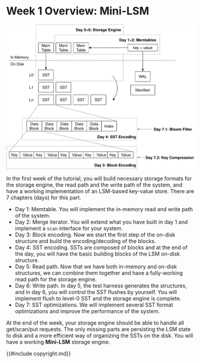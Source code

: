 # Week 1 Overview: Mini-LSM

![Chapter Overview](./lsm-tutorial/week1-overview.svg)

In the first week of the tutorial, you will build necessary storage formats for the storage engine, the read path and the write path of the system, and have a working implementation of an LSM-based key-value store. There are 7 chapters (days) for this part.

* Day 1: Memtable. You will implement the in-memory read and write path of the system.
* Day 2: Merge iterator. You will extend what you have built in day 1 and implement a `scan` interface for your system.
* Day 3: Block encoding. Now we start the first step of the on-disk structure and build the encoding/decoding of the blocks.
* Day 4: SST encoding. SSTs are composed of blocks and at the end of the day, you will have the basic building blocks of the LSM on-disk structure.
* Day 5: Read path. Now that we have both in-memory and on-disk structures, we can combine them together and have a fully-working read path for the storage engine.
* Day 6: Write path. In day 5, the test harness generates the structures, and in day 6, you will control the SST flushes by yourself. You will implement flush to level-0 SST and the storage engine is complete.
* Day 7: SST optimizations. We will implement several SST format optimizations and improve the performance of the system.

At the end of the week, your storage engine should be able to handle all get/scan/put requests. The only missing parts are persisting the LSM state to disk and a more efficient way of organizing the SSTs on the disk. You will have a working **Mini-LSM** storage engine.

{{#include copyright.md}}
